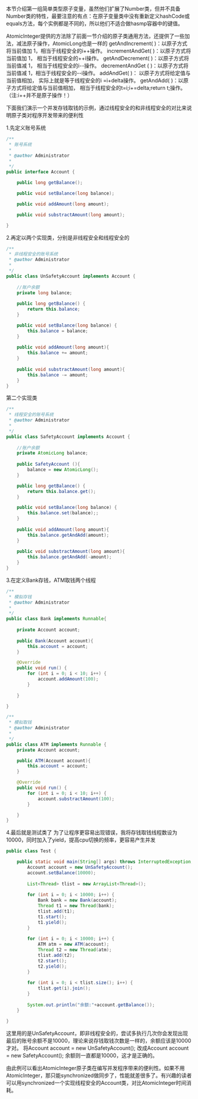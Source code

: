 本节介绍第一组简单类型原子变量，虽然他们扩展了Number类，但并不具备Number类的特性，最要注意的有点：在原子变量类中没有重新定义hashCode或equals方法，每个实例都是不同的，所以他们不适合做hasmp容器中的键值。

AtomicInteger提供的方法除了前面一节介绍的原子类通用方法，还提供了一些加法，减法原子操作，AtomicLong也是一样的
getAndIncrement( )：以原子方式将当前值加 1，相当于线程安全的i++操作。
incrementAndGet( )：以原子方式将当前值加 1， 相当于线程安全的++i操作。
getAndDecrement( )：以原子方式将当前值减 1， 相当于线程安全的i--操作。
decrementAndGet ( )：以原子方式将当前值减 1，相当于线程安全的--i操作。
addAndGet( )： 以原子方式将给定值与当前值相加， 实际上就是等于线程安全的i =i+delta操作。
getAndAdd( )：以原子方式将给定值与当前值相加， 相当于线程安全的t=i;i+=delta;return t;操作。
（注:i++并不是原子操作！）

下面我们演示一个并发存钱取钱的示例，通过线程安全的和非线程安全的对比来说明原子类对程序开发带来的便利性

1.先定义账号系统
```java
/**
 * 账号系统
 * 
 * @author Administrator
 *
 */
public interface Account {

	public long getBalance();

	public void setBalance(long balance);

	public void addAmount(long amount);

	public void substractAmount(long amount);

}
```
2.再定以两个实现类，分别是非线程安全和线程安全的
```java
/**
 * 非线程安全的账号系统
 * @author Administrator
 *
 */
public class UnSafetyAccount implements Account {
	
	//账户余额
	private long balance;
	
	public long getBalance() {
		return this.balance;
	}

	public void setBalance(long balance) {
		this.balance = balance;
	}
	
	public void addAmount(long amount){
		this.balance += amount;
	}
	
	public void substractAmount(long amount){
		this.balance -= amount;
	}
}
```
第二个实现类
```java
/**
 * 线程安全的账号系统
 * @author Administrator
 *
 */
public class SafetyAccount implements Account {
	
	//账户余额
	private AtomicLong balance;
	
	public SafetyAccount (){
		balance = new AtomicLong();
	}

	public long getBalance() {
		return this.balance.get();
	}

	public void setBalance(long balance) {
		this.balance.set(balance);;
	}
	
	public void addAmount(long amount){
		this.balance.getAndAdd(amount);
	}
	
	public void substractAmount(long amount){
		this.balance.getAndAdd(-amount);
	}
}
```
3.在定义Bank存钱，ATM取钱两个线程
```java
/**
 * 模拟存钱
 * @author Administrator
 *
 */
public class Bank implements Runnable{
	
	private Account account;
	
	public Bank(Account account){
		this.account = account;
	}

	@Override
	public void run() {
		for (int i = 0; i < 10; i++) {
			account.addAmount(100);
		}
		
	}

}
```
```java
/**
 * 模拟取钱
 * @author Administrator
 *
 */
public class ATM implements Runnable {
	private Account account;

	public ATM(Account account){
		this.account = account;
	}

	@Override
	public void run() {
		for (int i = 0; i < 10; i++) {
			account.substractAmount(100);
		}

	}
}
```
4.最后就是测试类了
为了让程序更容易出现错误，我将存钱取钱线程数设为10000，同时加入了yield，提高cpu切换的频率，更容易产生并发
```java
public class Test {

	public static void main(String[] args) throws InterruptedException, ExecutionException {
		Account account = new UnSafetyAccount();
		account.setBalance(10000);
		
		List<Thread> tlist = new ArrayList<Thread>();
		
		for (int i = 0; i < 10000; i++) {
			Bank bank = new Bank(account);
			Thread t1 = new Thread(bank);
			tlist.add(t1);
			t1.start();
			t1.yield();
		}
		
		for (int i = 0; i < 10000; i++) {
			ATM atm = new ATM(account);
			Thread t2 = new Thread(atm);
			tlist.add(t2);
			t2.start();
			t2.yield();
		}
		
		for (int i = 0; i < tlist.size(); i++) {
			tlist.get(i).join();
		}
		
		System.out.println("余额:"+account.getBalance());
	}

}
```
这里用的是UnSafetyAccount，即非线程安全的，尝试多执行几次你会发现出现最后的账号余额不是10000，理论来说存钱取钱次数是一样的，余额应该是10000才对。
将Account account = new UnSafetyAccount();
改成Account account = new SafetyAccount();
余额则一直都是10000，这才是正确的。

由此例可以看出AtomicInteger原子类在编写并发程序带来的便利性。如果不用AtomicInteger，那只能synchronized做同步了，性能就差很多了。有兴趣的读者可以用synchronized一个实现线程安全的Account类，对比AtomicInteger时间消耗。





